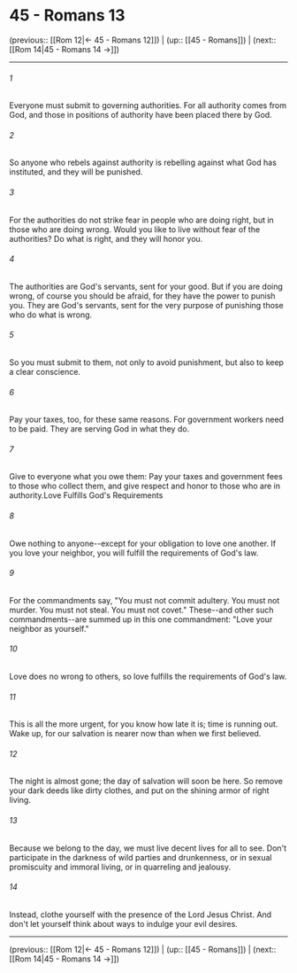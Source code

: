 # 45 - Romans 13

(previous:: [[Rom 12|← 45 - Romans 12]]) | (up:: [[45 - Romans]]) | (next:: [[Rom 14|45 - Romans 14 →]])

***


###### 1 
Everyone must submit to governing authorities. For all authority comes from God, and those in positions of authority have been placed there by God. 

###### 2 
So anyone who rebels against authority is rebelling against what God has instituted, and they will be punished. 

###### 3 
For the authorities do not strike fear in people who are doing right, but in those who are doing wrong. Would you like to live without fear of the authorities? Do what is right, and they will honor you. 

###### 4 
The authorities are God's servants, sent for your good. But if you are doing wrong, of course you should be afraid, for they have the power to punish you. They are God's servants, sent for the very purpose of punishing those who do what is wrong. 

###### 5 
So you must submit to them, not only to avoid punishment, but also to keep a clear conscience. 

###### 6 
Pay your taxes, too, for these same reasons. For government workers need to be paid. They are serving God in what they do. 

###### 7 
Give to everyone what you owe them: Pay your taxes and government fees to those who collect them, and give respect and honor to those who are in authority.Love Fulfills God's Requirements 

###### 8 
Owe nothing to anyone--except for your obligation to love one another. If you love your neighbor, you will fulfill the requirements of God's law. 

###### 9 
For the commandments say, "You must not commit adultery. You must not murder. You must not steal. You must not covet." These--and other such commandments--are summed up in this one commandment: "Love your neighbor as yourself." 

###### 10 
Love does no wrong to others, so love fulfills the requirements of God's law. 

###### 11 
This is all the more urgent, for you know how late it is; time is running out. Wake up, for our salvation is nearer now than when we first believed. 

###### 12 
The night is almost gone; the day of salvation will soon be here. So remove your dark deeds like dirty clothes, and put on the shining armor of right living. 

###### 13 
Because we belong to the day, we must live decent lives for all to see. Don't participate in the darkness of wild parties and drunkenness, or in sexual promiscuity and immoral living, or in quarreling and jealousy. 

###### 14 
Instead, clothe yourself with the presence of the Lord Jesus Christ. And don't let yourself think about ways to indulge your evil desires.

***

(previous:: [[Rom 12|← 45 - Romans 12]]) | (up:: [[45 - Romans]]) | (next:: [[Rom 14|45 - Romans 14 →]])
